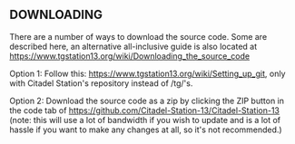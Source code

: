 ## DOWNLOADING
There are a number of ways to download the source code. Some are described here, an alternative all-inclusive guide is also located at https://www.tgstation13.org/wiki/Downloading_the_source_code

Option 1:
Follow this: https://www.tgstation13.org/wiki/Setting_up_git, only with Citadel Station's repository instead of /tg/'s.

Option 2: Download the source code as a zip by clicking the ZIP button in the
code tab of https://github.com/Citadel-Station-13/Citadel-Station-13
(note: this will use a lot of bandwidth if you wish to update and is a lot of
hassle if you want to make any changes at all, so it's not recommended.)